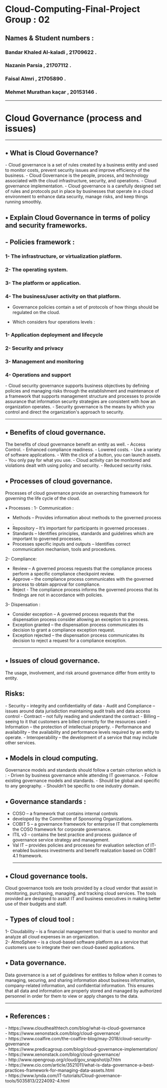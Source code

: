 # Cloud-Computing-Final-Project Group : 02 
<h2>Names & Student numbers : </h2>
<h3> Bandar Khaled Al-kaladi , 21709622 . </h3>     
<h3> Nazanin Parsia  , 21707112 . </h3> 
<h3> Faisal Almri , 21705890 . </h3> 
<h3> Mehmet Murathan kaçar , 20153146 .  </h3> <hr/>

<h1>Cloud Governance (process and issues) </h1> <hr/>

<h2> •	What is Cloud Governance? </h2>
-	Cloud governance is a set of rules created by a business entity and used to monitor costs, prevent security issues and improve efficiency of the business.
-	Cloud Governance is the people, process, and  technology associated with the cloud infrastructure, security, and operations. 
-	Cloud governance implementation.
-	Cloud governance is a carefully designed set of rules and protocols put in place by businesses that operate in a cloud environment to enhance data security, manage risks, and keep things running smoothly.

<h2>•	Explain Cloud Governance in terms of policy and security frameworks.</h2>
<h2>-	Policies framework :</h2>
<h3>1-	The infrastructure, or virtualization platform.</h3>
<h3>2-	The operating system.</h3>
<h3>3-	The platform or application.</h3>
<h3>4-	The business/user activity on that platform.</h3>

-	Governance policies contain a set of protocols of how things should be regulated on the cloud.

-	Which considers four operations levels :
<h3>1-	Application deployment and lifecycle</h3>
<h3>2-	Security and privacy</h3>
<h3>3-	Management and monitoring</h3>
<h3>4-	Operations and support</h3>

<p>-	Cloud security governance supports business objectives by defining policies and managing risks through the establishment and maintenance of a framework that supports management structure and processes to provide assurance that information security strategies are consistent with how an organization operates.
-	Security governance is the means by which you control and direct the organization's approach to security.</p> <hr/>

<h2>•	Benefits of cloud governance. </h2>
The benefits of cloud governance benefit an entity as well.
-	Access Control.
-	Enhanced compliance readiness.
-	Lowered costs.
-	Use a variety of software applications.
-	With the click of a button, you can launch assets.
-	You only pay for what you use.
-	Cloud activity can be monitored and violations dealt with using policy and security.
-	Reduced security risks.

<h2>•	Processes of cloud governance.</h2>

Processes of cloud governance provide an overarching framework for governing the life cycle of the cloud.

•	Processes :
1-	Communication :
-	Methods – Provides information about methods to the governed process .
-	Repository – It’s important for participants in governed processes .
-	Standards – Identifies principles, standards and guidelines which are important to governed processes.
-	Processes specific inputs and outputs – Identifies correct communication mechanism, tools and procedures. 

2-	 Compliance: 
-	Review – A governed process requests that the compliance process perform a specific compliance checkpoint review.
-	Approve – the compliance process communicates with the governed process to obtain approval for compliance.
-	Reject - The compliance process informs the governed process that its findings are not in accordance with policies.

3-	Dispensation :
-	Consider exception – A governed process requests that the dispensation process consider allowing an exception to a process.
-	Exception granted – the dispensation process communicates its decision to grant a compliance exception request.
-	Exception rejected – the dispensation process communicates its decision to reject a request for a compliance exception. <hr/>

<h2>•	Issues of cloud governance.</h2>
The usage, involvement, and risk around governance differ from entity to entity. 
<h2>Risks:</h2>
-	Security – integrity and confidentiality of data
-	Audit and Compliance – issues around data jurisdiction maintaining audit trails and data access control
-	Contract – not fully reading and understand the contract
-	Billing – seeing to it that customers are billed correctly for the resources used
-	Information – the protection of intellectual property.
-	Performance and availability – the availability and performance levels required by an entity to operate.
-	Interoperability – the development of a service that may include other services.

<h2>•	Models in cloud computing.</h2>
Governance models and standards should follow a certain criterion which is : 
-	Driven by business governance while attending IT governance.
-	Follow existing governance models and standards.
-	Should be global and specific to any geography.
-	Shouldn’t be specific to one industry domain.

<h2>•	Governance standards :</h2>

-	COSO – a framework that contains internal controls
-	developed by the Committee of Sponsoring Organizations.
-	COBIT 5 – a governance framework for enterprise IT that complements the COSO framework for corporate governance.
-	ITIL v3 – contains the best practice and process guidance of governance service strategy and management.
-	Val IT – provides policies and processes for evaluation selection of IT-enabled business investments and benefit realization based on COBIT 4.1 framework.<hr/>

<h2>•	Cloud governance tools.</h2>

Cloud governance tools are tools provided by a cloud vendor that assist in monitoring, purchasing, managing, and tracking cloud services. The tools provided are designed to assist IT and business executives in making better use of their budgets and staff.

<h2>-	Types of cloud tool :</h2>
1-	 Cloudability – is a financial management tool that is used to monitor and analyze all cloud expenses in an organization.<br/>
2-	AtmoSphere – is a cloud-based software platform as a service that customers use to integrate their own cloud-based applications.<br/>

<h2>•	Data governance. </h2>
Data governance is a set of guidelines for entities to follow when it comes to managing, securing, and sharing information about business information, company-related information, and confidential information. This ensures that all data and information are properly stored and managed by authorized personnel in order for them to view or apply changes to the data. <hr/>

<h2>•	References : </h2>
-	https://www.cloudhealthtech.com/blog/what-is-cloud-governance <br/>
-	https://www.xenonstack.com/blog/cloud-governance/<br/>
-	https://www.coalfire.com/the-coalfire-blog/may-2018/cloud-security-governance<br/>
-	https://www.predicagroup.com/blog/cloud-governance-implementation/<br/>
-	https://www.xenonstack.com/blog/cloud-governance/<br/>
-	http://www.opengroup.org/cloud/gov_snapshot/p7.htm<br/>
-	https://www.cio.com/article/3521011/what-is-data-governance-a-best-practices-framework-for-managing-data-assets.html<br/>
-	https://www.lynda.com/IT-tutorials/Cloud-governance-tools/5035813/2224092-4.html <br/>








